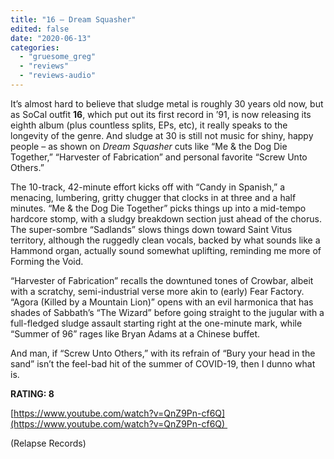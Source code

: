 ```yaml
---
title: "16 – Dream Squasher"
edited: false
date: "2020-06-13"
categories:
  - "gruesome_greg"
  - "reviews"
  - "reviews-audio"
---
```


It’s almost hard to believe that sludge metal is roughly 30 years old now, but as SoCal outfit **16**, which put out its first record in ’91, is now releasing its eighth album (plus countless splits, EPs, etc), it really speaks to the longevity of the genre. And sludge at 30 is still not music for shiny, happy people – as shown on _Dream_ _Squasher_ cuts like “Me & the Dog Die Together,” “Harvester of Fabrication” and personal favorite “Screw Unto Others.” 

The 10-track, 42-minute effort kicks off with “Candy in Spanish,” a menacing, lumbering, gritty chugger that clocks in at three and a half minutes. “Me & the Dog Die Together” picks things up into a mid-tempo hardcore stomp, with a sludgy breakdown section just ahead of the chorus. The super-sombre “Sadlands” slows things down toward Saint Vitus territory, although the ruggedly clean vocals, backed by what sounds like a Hammond organ, actually sound somewhat uplifting, reminding me more of Forming the Void. 

“Harvester of Fabrication” recalls the downtuned tones of Crowbar, albeit with a scratchy, semi-industrial verse more akin to (early) Fear Factory. “Agora (Killed by a Mountain Lion)” opens with an evil harmonica that has shades of Sabbath’s “The Wizard” before going straight to the jugular with a full-fledged sludge assault starting right at the one-minute mark, while “Summer of 96” rages like Bryan Adams at a Chinese buffet.  

And man, if “Screw Unto Others,” with its refrain of “Bury your head in the sand” isn’t the feel-bad hit of the summer of COVID-19, then I dunno what is. 

**RATING: 8** 

[https://www.youtube.com/watch?v=QnZ9Pn-cf6Q](https://www.youtube.com/watch?v=QnZ9Pn-cf6Q) 

(Relapse Records)
